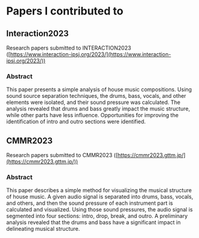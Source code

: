 # Papers I contributed to

## Interaction2023

Research papers submitted to INTERACTION2023 ([https://www.interaction-ipsj.org/2023/](https://www.interaction-ipsj.org/2023/))

### Abstract

This paper presents a simple analysis of house music compositions. Using sound source separation techniques, the drums, bass, vocals, and other elements were isolated, and their sound pressure was calculated. The analysis revealed that drums and bass greatly impact the music structure, while other parts have less influence. Opportunities for improving the identification of intro and outro sections were identified.

## CMMR2023

Research papers submitted to CMMR2023 ([https://cmmr2023.gttm.jp/](https://cmmr2023.gttm.jp/))

### Abstract

This paper describes a simple method for visualizing the musical structure of house music. A given audio signal is separated into drums, bass, vocals, and others, and then the sound pressure of each instrument part is calculated and visualized. Using those sound pressures, the audio signal is segmented into four sections: intro, drop, break, and outro. A preliminary analysis revealed that the drums and bass have a significant impact in delineating musical structure.
